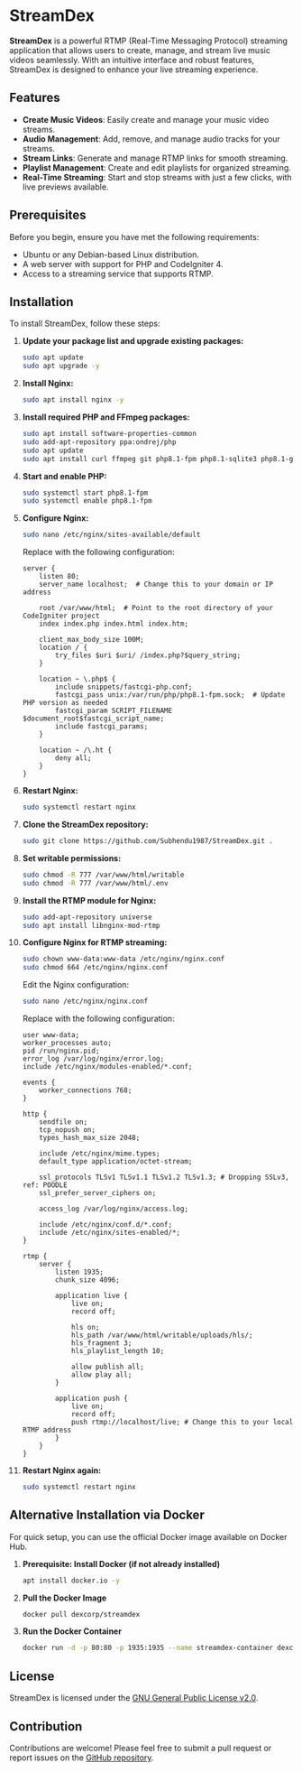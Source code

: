 # StreamDex

**StreamDex** is a powerful RTMP (Real-Time Messaging Protocol) streaming application that allows users to create, manage, and stream live music videos seamlessly. With an intuitive interface and robust features, StreamDex is designed to enhance your live streaming experience.

## Features

- **Create Music Videos**: Easily create and manage your music video streams.
- **Audio Management**: Add, remove, and manage audio tracks for your streams.
- **Stream Links**: Generate and manage RTMP links for smooth streaming.
- **Playlist Management**: Create and edit playlists for organized streaming.
- **Real-Time Streaming**: Start and stop streams with just a few clicks, with live previews available.

## Prerequisites

Before you begin, ensure you have met the following requirements:
- Ubuntu or any Debian-based Linux distribution.
- A web server with support for PHP and CodeIgniter 4.
- Access to a streaming service that supports RTMP.

## Installation

To install StreamDex, follow these steps:

1. **Update your package list and upgrade existing packages:**
   ```bash
   sudo apt update
   sudo apt upgrade -y
   ```

2. **Install Nginx:**
   ```bash
   sudo apt install nginx -y
   ```

3. **Install required PHP and FFmpeg packages:**
   ```bash
   sudo apt install software-properties-common
   sudo add-apt-repository ppa:ondrej/php
   sudo apt update
   sudo apt install curl ffmpeg git php8.1-fpm php8.1-sqlite3 php8.1-gd php8.1-intl php8.1-mbstring -y
   ```

4. **Start and enable PHP:**
   ```bash
   sudo systemctl start php8.1-fpm
   sudo systemctl enable php8.1-fpm
   ```

5. **Configure Nginx:**
   ```bash
   sudo nano /etc/nginx/sites-available/default
   ```

   Replace with the following configuration:
   ```nginx
   server {
       listen 80;
       server_name localhost;  # Change this to your domain or IP address

       root /var/www/html;  # Point to the root directory of your CodeIgniter project
       index index.php index.html index.htm;

       client_max_body_size 100M;
       location / {
           try_files $uri $uri/ /index.php?$query_string;
       }

       location ~ \.php$ {
           include snippets/fastcgi-php.conf;
           fastcgi_pass unix:/var/run/php/php8.1-fpm.sock;  # Update PHP version as needed
           fastcgi_param SCRIPT_FILENAME $document_root$fastcgi_script_name;
           include fastcgi_params;
       }

       location ~ /\.ht {
           deny all;
       }
   }
   ```

6. **Restart Nginx:**
   ```bash
   sudo systemctl restart nginx
   ```

7. **Clone the StreamDex repository:**
   ```bash
   sudo git clone https://github.com/Subhendu1987/StreamDex.git .
   ```

8. **Set writable permissions:**
   ```bash
   sudo chmod -R 777 /var/www/html/writable
   sudo chmod -R 777 /var/www/html/.env
   ```

9. **Install the RTMP module for Nginx:**
   ```bash
   sudo add-apt-repository universe
   sudo apt install libnginx-mod-rtmp
   ```

10. **Configure Nginx for RTMP streaming:**
    ```bash
    sudo chown www-data:www-data /etc/nginx/nginx.conf
    sudo chmod 664 /etc/nginx/nginx.conf
    ```

    Edit the Nginx configuration:
    ```bash
    sudo nano /etc/nginx/nginx.conf
    ```

    Replace with the following configuration:
    ```nginx
    user www-data;
    worker_processes auto;
    pid /run/nginx.pid;
    error_log /var/log/nginx/error.log;
    include /etc/nginx/modules-enabled/*.conf;

    events {
        worker_connections 768;
    }

    http {        
        sendfile on;
        tcp_nopush on;
        types_hash_max_size 2048;

        include /etc/nginx/mime.types;
        default_type application/octet-stream;

        ssl_protocols TLSv1 TLSv1.1 TLSv1.2 TLSv1.3; # Dropping SSLv3, ref: POODLE
        ssl_prefer_server_ciphers on;

        access_log /var/log/nginx/access.log;

        include /etc/nginx/conf.d/*.conf;
        include /etc/nginx/sites-enabled/*;
    }

    rtmp {
        server {
            listen 1935;
            chunk_size 4096;

            application live {
                live on;
                record off;

                hls on;
                hls_path /var/www/html/writable/uploads/hls/;
                hls_fragment 3;
                hls_playlist_length 10;

                allow publish all;
                allow play all;
            }

            application push {
                live on;
                record off;
                push rtmp://localhost/live; # Change this to your local RTMP address
            }
        }
    }
    ```

11. **Restart Nginx again:**
    ```bash
    sudo systemctl restart nginx
    ```

## Alternative Installation via Docker

For quick setup, you can use the official Docker image available on Docker Hub.

1. **Prerequisite: Install Docker (if not already installed)**
   ```bash
   apt install docker.io -y
   ```
2. **Pull the Docker Image**
   ```bash
   docker pull dexcorp/streamdex
   ```

3. **Run the Docker Container**
   ```bash
   docker run -d -p 80:80 -p 1935:1935 --name streamdex-container dexcorp/streamdex
   ```

## License

StreamDex is licensed under the [GNU General Public License v2.0](https://opensource.org/licenses/GPL-2.0).

## Contribution

Contributions are welcome! Please feel free to submit a pull request or report issues on the [GitHub repository](https://github.com/Subhendu1987/StreamDex).
